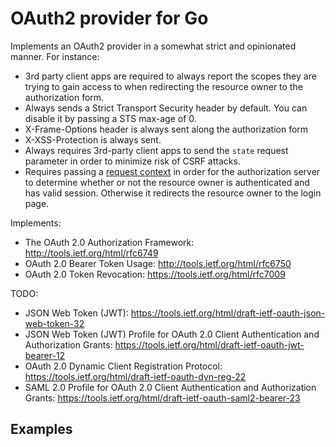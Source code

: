# OAuth2 provider for Go

Implements an OAuth2 provider in a somewhat strict and opinionated manner. For instance:

* 3rd party client apps are required to always report the scopes they are trying to gain
access to when redirecting the resource owner to the authorization form.
* Always sends a Strict Transport Security header by default. You can disable it
by passing a STS max-age of 0.
* X-Frame-Options header is always sent along the authorization form
* X-XSS-Protection is always sent.
* Always requires 3rd-party client apps to send the `state` request parameter
in order to minimize risk of CSRF attacks.
* Requires passing a [request context](https://blog.golang.org/context) in order
for the authorization server to determine whether or not the resource owner is
authenticated and has valid session. Otherwise it redirects the resource owner to
the login page.

Implements:
* The OAuth 2.0 Authorization Framework: http://tools.ietf.org/html/rfc6749
* OAuth 2.0 Bearer Token Usage: http://tools.ietf.org/html/rfc6750
* OAuth 2.0 Token Revocation: https://tools.ietf.org/html/rfc7009

TODO:
* JSON Web Token (JWT): https://tools.ietf.org/html/draft-ietf-oauth-json-web-token-32
* JSON Web Token (JWT) Profile for OAuth 2.0 Client Authentication and Authorization Grants: https://tools.ietf.org/html/draft-ietf-oauth-jwt-bearer-12
*  OAuth 2.0 Dynamic Client Registration Protocol: https://tools.ietf.org/html/draft-ietf-oauth-dyn-reg-22
* SAML 2.0 Profile for OAuth 2.0 Client Authentication and Authorization Grants: https://tools.ietf.org/html/draft-ietf-oauth-saml2-bearer-23

## Examples
